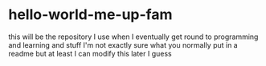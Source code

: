 # hello-world-me-up-fam
this will be the repository I use when I eventually get round to programming and learning and stuff
I'm not exactly sure what you normally put in a readme but at least I can modify this later I guess
